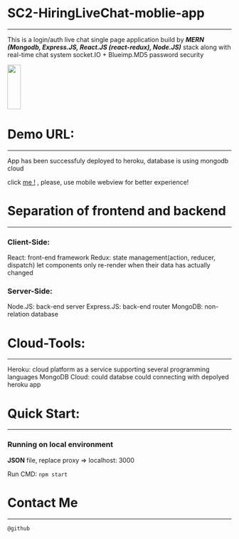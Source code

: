 # SC2-HiringLiveChat-moblie-app
---
This is a login/auth live chat single page application build by ***MERN (Mongodb, Express.JS, React.JS (react-redux), Node.JS)*** stack along with real-time chat system socket.IO + Blueimp.MD5 password security

<img src="https://i.ibb.co/ChpN8XS/73026610-65-C7-40-E9-B96-A-C5-E9-DED097-EE.jpg" width = "30" height = "100" />

# Demo URL:
---
App has been successfuly deployed to heroku, database is using mongodb cloud

click <a href="https://infinite-eyrie-90501.herokuapp.com/">me !<a> , please, use mobile webview for better experience!
  
# Separation of frontend and backend
---
### Client-Side:
React: front-end framework
Redux: state management(action, reducer, dispatch) let components only re-render when their data has actually changed

### Server-Side:
Node.JS: back-end server
Express.JS: back-end router
MongoDB: non-relation database

# Cloud-Tools:
---
Heroku: cloud platform as a service supporting several programming languages
MongoDB Cloud: could databse could connecting with depolyed heroku app

# Quick Start:
---

### Running on local environment

**JSON** file, replace proxy => localhost: 3000

Run CMD: `npm start`

# Contact Me
---
`@github`
